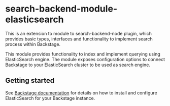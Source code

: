 # search-backend-module-elasticsearch

This is an extension to module to search-backend-node plugin, which provides basic types, interfaces and functionality to implement search process within Backstage.

This module provides functionality to index and implement querying using ElasticSearch engine. The module exposes configuration options to connect Backstage to your ElasticSearch cluster to be used as search engine.

## Getting started

See [Backstage documentation](https://backstage.io/docs/features/search/getting-started) for details on how to install and configure ElasticSearch for your Backstage instance.
